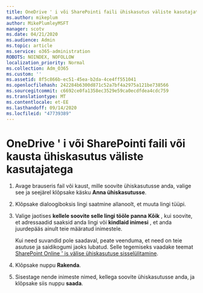 ```yaml
---
title: OneDrive ' i või SharePointi faili ühiskasutus väliste kasutajatega
ms.author: mikeplum
author: MikePlumleyMSFT
manager: scotv
ms.date: 04/21/2020
ms.audience: Admin
ms.topic: article
ms.service: o365-administration
ROBOTS: NOINDEX, NOFOLLOW
localization_priority: Normal
ms.collection: Adm_O365
ms.custom: ''
ms.assetid: 8f5c866b-ec51-45ea-b2da-4ce4ff551041
ms.openlocfilehash: 242284b6300d871c52a7bf4a2975a121be738566
ms.sourcegitcommit: c6692ce0fa1358ec3529e59ca0ecdfdea4cdc759
ms.translationtype: MT
ms.contentlocale: et-EE
ms.lasthandoff: 09/14/2020
ms.locfileid: "47739389"
---
```

# <a name="share-a-onedrive-or-sharepoint-file-or-folder-with-external-users"></a>OneDrive ' i või SharePointi faili või kausta ühiskasutus väliste kasutajatega

1. Avage brauseris fail või kaust, mille soovite ühiskasutusse anda, valige see ja seejärel klõpsake käsku **Anna ühiskasutusse**.
    
2. Klõpsake dialoogiboksis lingi saatmine allanoolt, et muuta lingi tüüpi.
    
3. Valige jaotises **kellele soovite selle lingi tööle panna** **Kõik** , kui soovite, et adressaadid saaksid anda lingi või **kindlaid inimesi** , et anda juurdepääs ainult teie määratud inimestele. 
    
    Kui need suvandid pole saadaval, peate veenduma, et need on teie asutuse ja saidikogumi jaoks lubatud. Selle tegemiseks vaadake teemat [SharePoint Online ' is välise ühiskasutuse sisselülitamine](https://go.microsoft.com/fwlink/?linkid=866426).
    
4. Klõpsake nuppu **Rakenda**.
    
5. Sisestage nende inimeste nimed, kellega soovite ühiskasutusse anda, ja klõpsake siis nuppu **saada**.
    

